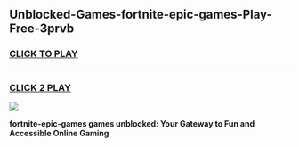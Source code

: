 
## Unblocked-Games-fortnite-epic-games-Play-Free-3prvb
<h3>
<a href="https://premium76.site?title=fortnite-epic-games&ref=09A">CLICK TO PLAY</a></h3>
<hr>

<h3>
<a href="https://premium76.site?title=fortnite-epic-games&ref=09A">CLICK 2 PLAY</a>
  
</h3>

<a href="https://premium76.site?title=fortnite-epic-games&ref=09A"><img src="https://clearcache.store/games.png"></a>


**fortnite-epic-games games unblocked: Your Gateway to Fun and Accessible Online Gaming**
